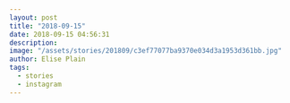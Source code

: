 ```yaml
---
layout: post
title: "2018-09-15"
date: 2018-09-15 04:56:31
description: 
image: "/assets/stories/201809/c3ef77077ba9370e034d3a1953d361bb.jpg"
author: Elise Plain
tags: 
  - stories
  - instagram
---
```



<p></p>
